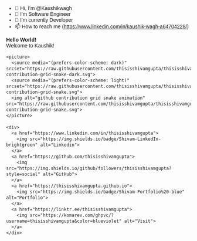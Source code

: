 - 👋 Hi, I’m @Kaushikwagh
- 👀 I’m Software Engineer
- 🌱 I’m currently Developer
- 📫 How to reach me (https://www.linkedin.com/in/kaushik-wagh-a64704228/)

<!---
Kaushikwagh/Kaushikwagh is a ✨ special ✨ repository because its `README.md` (this file) appears on your GitHub profile.
You can click the Preview link to take a look at your changes.
--->

<!DOCTYPE html>
<html lang="en">
<head>
  <meta charset="UTF-8">
  <meta name="viewport" content="width=device-width, initial-scale=1.0">
  <title>Shivam's Almanac</title>
  <style>
    body {
      font-family: 'Arial', sans-serif;
    }

    picture img {
      width: 100%;
      height: auto;
    }
  </style>
</head>
<body>
  <div>
    <p>
      <strong>Hello World!</strong><br>
      Welcome to Kaushik!
    </p>

    <picture>
      <source media="(prefers-color-scheme: dark)" srcset="https://raw.githubusercontent.com/thisisshivamgupta/thisisshivamgupta/output/github-contribution-grid-snake-dark.svg">
      <source media="(prefers-color-scheme: light)" srcset="https://raw.githubusercontent.com/thisisshivamgupta/thisisshivamgupta/github-contribution-grid-snake.svg">
      <img alt="github contribution grid snake animation" src="https://raw.githubusercontent.com/thisisshivamgupta/thisisshivamgupta/output/github-contribution-grid-snake.svg">
    </picture>

    <div>
      <a href="https://www.linkedin.com/in/thisisshivamgupta">
        <img src="https://img.shields.io/badge/Shivam-LinkedIn-brightgreen" alt="Linkedin">
      </a>
      <a href="https://github.com/thisisshivamgupta">
        <img src="https://img.shields.io/github/followers/thisisshivamgupta?style=social" alt="GitHub">
      </a>
      <a href="https://thisisshivamgupta.github.io">
        <img src="https://img.shields.io/badge/Shivam-Portfolio%20-blue" alt="Portfolio">
      </a>
      <a href="https://linktr.ee/thisisshivamgupta">
        <img src="https://komarev.com/ghpvc/?username=thisisshivamgupta&color=blueviolet" alt="Visit">
      </a>
    </div>
  </div>
</body>
</html>
